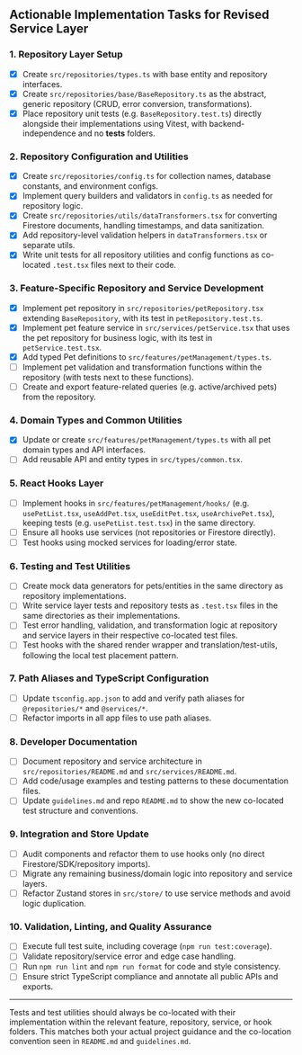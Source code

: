 ## Actionable Implementation Tasks for Revised Service Layer

### 1. Repository Layer Setup

- [x] Create `src/repositories/types.ts` with base entity and repository interfaces.
- [x] Create `src/repositories/base/BaseRepository.ts` as the abstract, generic repository (CRUD, error conversion,
      transformations).
- [x] Place repository unit tests (e.g. `BaseRepository.test.ts`) directly alongside their implementations using
      Vitest, with backend-independence and no **tests** folders.

### 2. Repository Configuration and Utilities

- [x] Create `src/repositories/config.ts` for collection names, database constants, and environment configs.
- [x] Implement query builders and validators in `config.ts` as needed for repository logic.
- [x] Create `src/repositories/utils/dataTransformers.tsx` for converting Firestore documents, handling timestamps, and
      data sanitization.
- [x] Add repository-level validation helpers in `dataTransformers.tsx` or separate utils.
- [x] Write unit tests for all repository utilities and config functions as co-located `.test.tsx` files next to their
      code.

### 3. Feature-Specific Repository and Service Development

- [x] Implement pet repository in `src/repositories/petRepository.tsx` extending `BaseRepository`, with its test in
      `petRepository.test.ts`.
- [x] Implement pet feature service in `src/services/petService.tsx` that uses the pet repository for business logic,
      with its test in `petService.test.tsx`.
- [x] Add typed Pet definitions to `src/features/petManagement/types.ts`.
- [ ] Implement pet validation and transformation functions within the repository (with tests next to these functions).
- [ ] Create and export feature-related queries (e.g. active/archived pets) from the repository.

### 4. Domain Types and Common Utilities

- [x] Update or create `src/features/petManagement/types.ts` with all pet domain types and API interfaces.
- [ ] Add reusable API and entity types in `src/types/common.tsx`.

### 5. React Hooks Layer

- [ ] Implement hooks in `src/features/petManagement/hooks/` (e.g. `usePetList.tsx`, `useAddPet.tsx`, `useEditPet.tsx`,
      `useArchivePet.tsx`), keeping tests (e.g. `usePetList.test.tsx`) in the same directory.
- [ ] Ensure all hooks use services (not repositories or Firestore directly).
- [ ] Test hooks using mocked services for loading/error state.

### 6. Testing and Test Utilities

- [ ] Create mock data generators for pets/entities in the same directory as repository implementations.
- [ ] Write service layer tests and repository tests as `.test.tsx` files in the same directories as their
      implementations.
- [ ] Test error handling, validation, and transformation logic at repository and service layers in their respective
      co-located test files.
- [ ] Test hooks with the shared render wrapper and translation/test-utils, following the local test placement pattern.

### 7. Path Aliases and TypeScript Configuration

- [ ] Update `tsconfig.app.json` to add and verify path aliases for `@repositories/*` and `@services/*`.
- [ ] Refactor imports in all app files to use path aliases.

### 8. Developer Documentation

- [ ] Document repository and service architecture in `src/repositories/README.md` and `src/services/README.md`.
- [ ] Add code/usage examples and testing patterns to these documentation files.
- [ ] Update `guidelines.md` and repo `README.md` to show the new co-located test structure and conventions.

### 9. Integration and Store Update

- [ ] Audit components and refactor them to use hooks only (no direct Firestore/SDK/repository imports).
- [ ] Migrate any remaining business/domain logic into repository and service layers.
- [ ] Refactor Zustand stores in `src/store/` to use service methods and avoid logic duplication.

### 10. Validation, Linting, and Quality Assurance

- [ ] Execute full test suite, including coverage (`npm run test:coverage`).
- [ ] Validate repository/service error and edge case handling.
- [ ] Run `npm run lint` and `npm run format` for code and style consistency.
- [ ] Ensure strict TypeScript compliance and annotate all public APIs and exports.

---

Tests and test utilities should always be co-located with their implementation within the relevant feature, repository,
service, or hook folders. This matches both your actual project guidance and the co-location convention seen in
`README.md` and `guidelines.md`.
